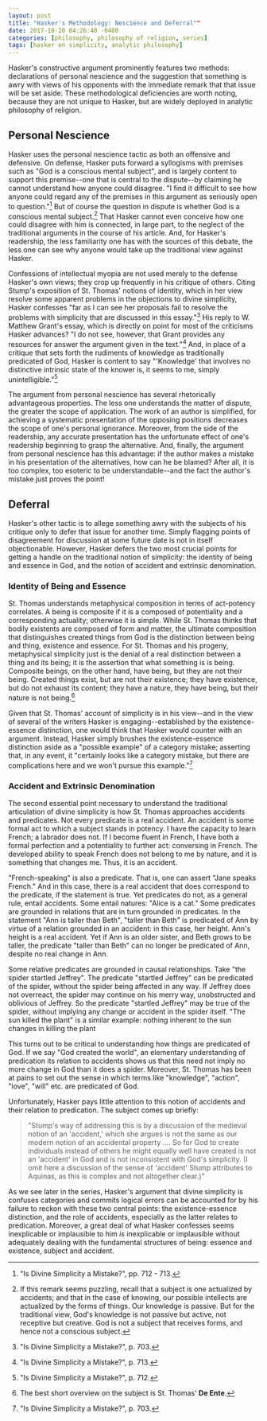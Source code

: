 ```yaml
---
layout: post
title: "Hasker's Methodology: Nescience and Deferral""
date: 2017-10-20 04:26:40 -0400
categories: [philosophy, philosophy of religion, series]
tags: [hasker on simplicity, analytic philosophy]
---
```


Hasker's constructive argument prominently features two methods:
declarations of personal nescience and the suggestion that something is
awry with views of his opponents with the immediate remark that that
issue will be set aside. These methodological deficiencies are worth
noting, because they are not unique to Hasker, but are widely deployed
in analytic philosophy of religion.

Personal Nescience
------------------

Hasker uses the personal nescience tactic as both an offensive and
defensive. On defense, Hasker puts forward a syllogisms with premises
such as "God is a conscious mental subject", and is largely content to
support this premise--one that is central to the dispute--by claiming he
cannot understand how anyone could disagree. "I find it difficult to see
how anyone could regard any of the premises in this argument as
seriously open to question."[^13] But of course the question in dispute
is whether God is a conscious mental subject.[^14] That Hasker cannot
even conceive how one could disagree with him is connected, in large
part, to the neglect of the traditional arguments in the course of his
article. And, for Hasker's readership, the less familiarity one has with
the sources of this debate, the less one can see why anyone would take
up the traditional view against Hasker.

Confessions of intellectual myopia are not used merely to the defense
Hasker's own views; they crop up frequently in his critique of others.
Citing Stump's exposition of St. Thomas' notions of identity, which in
her view resolve some apparent problems in the objections to divine
simplicity, Hasker confesses "far as I can see her proposals fail to
resolve the problems with simplicity that are discussed in this
essay."[^15] His reply to W. Matthew Grant's essay, which is directly on
point for most of the criticisms Hasker advances? "I do not see,
however, that Grant provides any resources for answer the argument given
in the text."[^16] And, in place of a critique that sets forth the
rudiments of knowledge as traditionally predicated of God, Hasker is
content to say "'Knowledge' that involves no distinctive intrinsic state
of the knower is, it seems to me, simply unintelligible."[^17]

The argument from personal nescience has several rhetorically
advantageous properties. The less one understands the matter of dispute,
the greater the scope of application. The work of an author is
simplified, for achieving a systematic presentation of the opposing
positions decreases the scope of one's personal ignorance. Moreover,
from the side of the readership, any accurate presentation has the
unfortunate effect of one's readership beginning to grasp the
alternative. And, finally, the argument from personal nescience has this
advantage: if the author makes a mistake in his presentation of the
alternatives, how can he be blamed? After all, it is too complex, too
esoteric to be understandable--and the fact the author's mistake just
proves the point!

Deferral
--------

Hasker's other tactic is to allege something awry with the subjects of
his critique only to defer that issue for another time. Simply flagging
points of disagreement for discussion at some future date is not in
itself objectionable. However, Hasker defers the two most crucial points
for getting a handle on the traditional notion of simplicity: the
identity of being and essence in God, and the notion of accident and
extrinsic denomination.

### Identity of Being and Essence

St. Thomas understands metaphysical composition in terms of act-potency
correlates. A being is composite if it is a composed of potentiality and
a corresponding actuality; otherwise it is simple. While St. Thomas
thinks that bodily existents are composed of form and matter, the
ultimate composition that distinguishes created things from God is the
distinction between being and thing, existence and essence. For St.
Thomas and his progeny, metaphysical simplicity just is the denial of a
real distinction between a thing and its being; it is the assertion that
what something is is being. Composite beings, on the other hand, have
being, but they are not their being. Created things exist, but are not
their existence; they have existence, but do not exhaust its content;
they have a nature, they have being, but their nature is not being.[^18]

Given that St. Thomas' account of simplicity is in his view--and in the
view of several of the writers Hasker is engaging--established by the
existence-essence distinction, one would think that Hasker would counter
with an argument. Instead, Hasker simply brushes the existence-essence
distinction aside as a "possible example" of a category mistake;
asserting that, in any event, it "certainly looks like a category
mistake, but there are complications here and we won't pursue this
example."[^19]

### Accident and Extrinsic Denomination

The second essential point necessary to understand the traditional
articulation of divine simplicity is how St. Thomas approaches accidents
and predicates. Not every predicate is a real accident. An accident is
some formal act to which a subject stands in potency. I have the
capacity to learn French; a labrador does not. If I become fluent in
French, I have both a formal perfection and a potentiality to further
act: conversing in French. The developed ability to speak French does
not belong to me by nature, and it is something that changes me. Thus,
it is an accident.

"French-speaking" is also a predicate. That is, one can assert "Jane
speaks French." And in this case, there is a real accident that does
correspond to the predicate, if the statement is true. Yet predicates do
not, as a general rule, entail accidents. Some entail natures: "Alice is
a cat." Some predicates are grounded in relations that are in turn
grounded in predicates. In the statement "Ann is taller than Beth",
"taller than Beth" is predicated of Ann by virtue of a relation grounded
in an accident: in this case, her height. Ann's height is a real
accident. Yet if Ann is an older sister, and Beth grows to be taller,
the predicate "taller than Beth" can no longer be predicated of Ann,
despite no real change in Ann.

Some relative predicates are grounded in causal relationships. Take "the
spider startled Jeffrey". The predicate "startled Jeffrey" can be
predicated of the spider, without the spider being affected in any way.
If Jeffrey does not overreact, the spider may continue on his merry way,
unobstructed and oblivious of Jeffrey. So the predicate "startled
Jeffrey" may be true of the spider, without implying any change or
accident in the spider itself. "The sun killed the plant" is a similar
example: nothing inherent to the sun changes in killing the plant

This turns out to be critical to understanding how things are predicated
of God. If we say "God created the world", an elementary understanding
of predication its relation to accidents shows us that this need not
imply no more change in God than it does a spider. Moreover, St. Thomas
has been at pains to set out the sense in which terms like "knowledge",
"action", "love", "will" etc. are predicated of God.

Unfortunately, Hasker pays little attention to this notion of accidents
and their relation to predication. The subject comes up briefly:

> "Stump's way of addressing this is by a discussion of the medieval
> notion of an 'accident,' which she argues is not the same as our
> modern notion of an accidental property .... So for God to create
> individuals instead of others he might equally well have created is
> not an 'accident' in God and is not inconsistent with God's
> simplicity. (I omit here a discussion of the sense of 'accident' Stump
> attributes to Aquinas, as this is complex and not altogether clear.)"

As we see later in the series, Hasker's argument that divine simplicity is confuses categories and commits logical errors can be accounted for by his failure to reckon with these two central points: the existence-essence distinction, and the role of accidents, especially as the latter relates to predication. Moreover, a great deal of what Hasker confesses seems inexplicable or implausible to him *is* inexplicable or implausible without adequately dealing with the fundamental structures of being: essence and existence, subject and accident.


[^13]: "Is Divine Simplicity a Mistake?", pp. 712 - 713.

[^14]: If this remark seems puzzling, recall that a subject is one
    actualized by accidents; and that in the case of knowing, our
    possible intellects are actualized by the forms of things. Our
    knowledge is passive. But for the traditional view, God's knowledge
    is not passive but active, not receptive but creative. God is not a
    subject that receives forms, and hence not a conscious subject.

[^15]: "Is Divine Simplicity a Mistake?", p. 703.

[^16]: "Is Divine Simplicity a Mistake?", p. 713.

[^17]: "Is Divine Simplicity a Mistake?", p. 712.

[^18]: The best short overview on the subject is St. Thomas' **De
    Ente**.

[^19]: "Is Divine Simplicity a Mistake?", p. 703.

